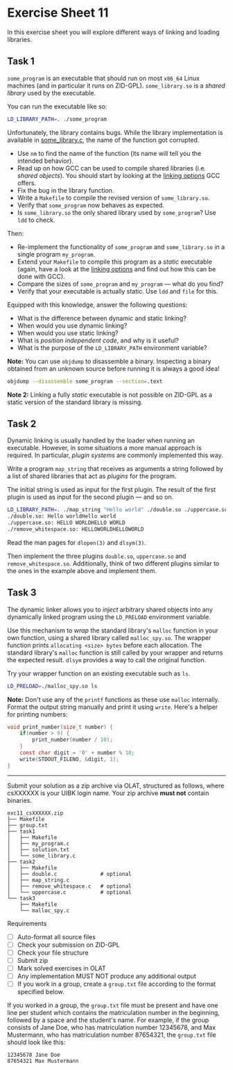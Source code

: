 # Exercise Sheet 11

In this exercise sheet you will explore different ways of linking and loading libraries.

## Task 1

`some_program` is an executable that should run on most `x86_64` Linux machines (and in particular it runs on ZID-GPL).
`some_library.so` is a _shared library_ used by the executable.

You can run the executable like so:

```sh
LD_LIBRARY_PATH=. ./some_program
```

Unfortunately, the library contains bugs.
While the library implementation is available in [some_library.c](some_library.c), the name of the function got corrupted.

- Use `nm` to find the name of the function (its name will tell you the intended behavior).
- Read up on how GCC can be used to compile shared libraries (i.e. _shared objects_). You should start by looking at the [linking options](https://gcc.gnu.org/onlinedocs/gcc/Link-Options.html) GCC offers.
- Fix the bug in the library function.
- Write a `Makefile` to compile the revised version of `some_library.so`.
- Verify that `some_program` now behaves as expected.
- Is `some_library.so` the only shared library used by `some_program`?
  Use `ldd` to check.

Then:

- Re-implement the functionality of `some_program` and `some_library.so` in a single program `my_program`.
- Extend your `Makefile` to compile this program as a _static_ executable (again, have a look at the [linking options](https://gcc.gnu.org/onlinedocs/gcc/Link-Options.html) and find out how this can be done with GCC).
- Compare the sizes of `some_program` and `my_program` — what do you find?
- Verify that your executable is actually static. Use `ldd` and `file` for this.

Equipped with this knowledge, answer the following questions:

- What is the difference between dynamic and static linking?
- When would you use dynamic linking?
- When would you use static linking?
- What is _position independent code_, and why is it useful?
- What is the purpose of the `LD_LIBRARY_PATH` environment variable?

**Note:** You can use `objdump` to disassemble a binary.
Inspecting a binary obtained from an unknown source before running it is always a good idea!

```sh
objdump --disassemble some_program --section=.text
```

**Note 2:** Linking a fully _static_ executable is not possible on ZID-GPL as a static version of the standard library is missing.

## Task 2

Dynamic linking is usually handled by the loader when running an executable.
However, in some situations a more manual approach is required.
In particular, _plugin systems_ are commonly implemented this way.

Write a program `map_string` that receives as arguments a string followed by a list of shared libraries that act as _plugins_ for the program.

The initial string is used as input for the first plugin.
The result of the first plugin is used as input for the second plugin — and so on.

```sh
LD_LIBRARY_PATH=. ./map_string "Hello world" ./double.so ./uppercase.so ./removeWhitespace.so
./double.so: Hello worldHello world
./uppercase.so: HELLO WORLDHELLO WORLD
./remove_whitespace.so: HELLOWORLDHELLOWORLD
```

Read the man pages for `dlopen(3)` and `dlsym(3)`.

Then implement the three plugins `double.so`, `uppercase.so` and `remove_whitespace.so`. Additionally, think of two different plugins similar to the ones in the example above and implement them.

## Task 3

The dynamic linker allows you to _inject_ arbitrary shared objects into any dynamically linked program using the `LD_PRELOAD` environment variable.

Use this mechanism to _wrap_ the standard library's `malloc` function in your own function, using a shared library called `malloc_spy.so`.
The wrapper function prints `allocating <size> bytes` before each allocation.
The standard library's `malloc` function is still called by your wrapper and returns the expected result.
`dlsym` provides a way to call the original function.

Try your wrapper function on an existing executable such as `ls`.
```sh
LD_PRELOAD=./malloc_spy.so ls
```

**Note:** Don't use any of the `printf` functions as these use `malloc` internally.
Format the output string manually and print it using `write`.
Here's a helper for printing numbers:

```c
void print_number(size_t number) {
    if(number > 9) {
        print_number(number / 10);
    }
    const char digit = '0' + number % 10;
    write(STDOUT_FILENO, &digit, 1);
}
```

---

Submit your solution as a zip archive via OLAT, structured as follows, where csXXXXXX is your UIBK login name. Your zip archive **must not** contain binaries.

```text
exc11_csXXXXXX.zip
├── Makefile
├── group.txt
├── task1
│   ├── Makefile
│   ├── my_program.c
│   ├── solution.txt
│   └── some_library.c
├── task2
│   ├── Makefile
│   ├── double.c              # optional
│   ├── map_string.c
│   ├── remove_whitespace.c   # optional
│   └── uppercase.c           # optional
└── task3
    ├── Makefile
    └── malloc_spy.c
```

Requirements

- [ ] Auto-format all source files
- [ ] Check your submission on ZID-GPL
- [ ] Check your file structure
- [ ] Submit zip
- [ ] Mark solved exercises in OLAT
- [ ] Any implementation MUST NOT produce any additional output
- [ ] If you work in a group, create a `group.txt` file according to the format specified below.

If you worked in a group, the `group.txt` file must be present
and have one line per student which contains the matriculation number
in the beginning, followed by a space and the student's name.
For example, if the group consists of Jane Doe,
who has matriculation number 12345678,
and Max Mustermann, who has matriculation number 87654321,
the `group.txt` file should look like this:

```text
12345678 Jane Doe
87654321 Max Mustermann
```
